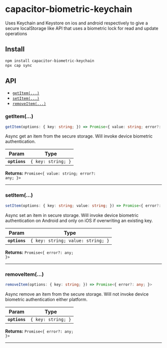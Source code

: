 # capacitor-biometric-keychain

Uses Keychain and Keystore on ios and android respectively to give a secure localStorage like API that uses a biometric lock for read and update operations

## Install

```bash
npm install capacitor-biometric-keychain
npx cap sync
```

## API

<docgen-index>

* [`getItem(...)`](#getitem)
* [`setItem(...)`](#setitem)
* [`removeItem(...)`](#removeitem)

</docgen-index>

<docgen-api>
<!--Update the source file JSDoc comments and rerun docgen to update the docs below-->

### getItem(...)

```typescript
getItem(options: { key: string; }) => Promise<{ value: string; error?: any; }>
```

Async get an item from the secure storage. Will invoke device biometric authentication.

| Param         | Type                          |
| ------------- | ----------------------------- |
| **`options`** | <code>{ key: string; }</code> |

**Returns:** <code>Promise&lt;{ value: string; error?: any; }&gt;</code>

--------------------


### setItem(...)

```typescript
setItem(options: { key: string; value: string; }) => Promise<{ error?: any; }>
```

Async set an item in secure storage. Will invoke device biometric authentication on Android and only on iOS if overwriting an existing key.

| Param         | Type                                         |
| ------------- | -------------------------------------------- |
| **`options`** | <code>{ key: string; value: string; }</code> |

**Returns:** <code>Promise&lt;{ error?: any; }&gt;</code>

--------------------


### removeItem(...)

```typescript
removeItem(options: { key: string; }) => Promise<{ error?: any; }>
```

Async remove an item from the secure storage. Will not invoke device biometric authentication either platform.

| Param         | Type                          |
| ------------- | ----------------------------- |
| **`options`** | <code>{ key: string; }</code> |

**Returns:** <code>Promise&lt;{ error?: any; }&gt;</code>

--------------------

</docgen-api>
